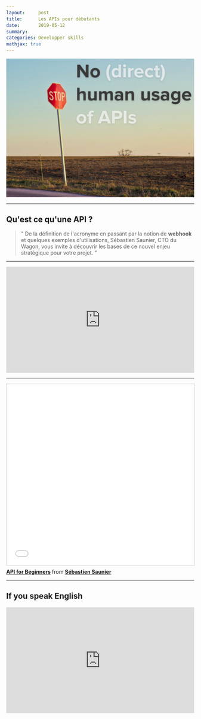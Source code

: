 ```yaml
---
layout:     post
title:      Les APIs pour débutants
date:       2019-05-12
summary:   
categories: Developper skills
mathjax: true
---
```


![Binary](/images/api.png)

---

## Qu'est ce qu'une API ?
>" De la définition de l'acronyme en passant par la notion de **webhook** et quelques exemples d'utilisations, Sébastien Saunier, CTO du Wagon, vous invite à découvrir les bases de ce nouvel enjeu stratégique pour votre projet. "


---
<style>.embed-container { position: relative; padding-bottom: 56.25%; height: 0; overflow: hidden; max-width: 100%; } .embed-container iframe, .embed-container object, .embed-container embed { position: absolute; top: 0; left: 0; width: 100%; height: 100%; }</style><div class='embed-container'><iframe src='https://www.youtube.com/embed/0FQ6w4CO5Nw' frameborder='0' allowfullscreen></iframe></div>

---

<iframe src="//www.slideshare.net/slideshow/embed_code/key/bbHmblJKTd5sVx" width="595" height="485" frameborder="0" marginwidth="0" marginheight="0" scrolling="no" style="border:1px solid #CCC; border-width:1px; margin-bottom:5px; max-width: 100%;" allowfullscreen> </iframe> <div style="margin-bottom:5px"> <strong> <a href="//www.slideshare.net/ssaunier/api-for-beginners" title="API for Beginners" target="_blank">API for Beginners</a> </strong> from <strong><a href="https://www.slideshare.net/ssaunier" target="_blank">Sébastien Saunier</a></strong> </div>

---

## If you speak English

<style>.embed-container { position: relative; padding-bottom: 56.25%; height: 0; overflow: hidden; max-width: 100%; } .embed-container iframe, .embed-container object, .embed-container embed { position: absolute; top: 0; left: 0; width: 100%; height: 100%; }</style><div class='embed-container'><iframe src='https://www.youtube.com/embed/oBW_VNg4qD0' frameborder='0' allowfullscreen></iframe></div>